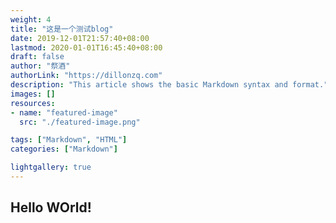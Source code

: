 ```yaml
---
weight: 4
title: "这是一个测试blog"
date: 2019-12-01T21:57:40+08:00
lastmod: 2020-01-01T16:45:40+08:00
draft: false
author: "祭酒"
authorLink: "https://dillonzq.com"
description: "This article shows the basic Markdown syntax and format."
images: []
resources:
- name: "featured-image"
  src: "./featured-image.png"

tags: ["Markdown", "HTML"]
categories: ["Markdown"]

lightgallery: true
---
```


## Hello WOrld!